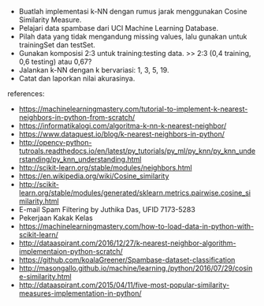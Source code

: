 - Buatlah implementasi k-NN dengan rumus jarak menggunakan Cosine Similarity Measure.
- Pelajari data spambase dari UCI Machine Learning Database.
- Pilah data yang tidak mengandung missing values, lalu gunakan untuk trainingSet dan testSet.
- Gunakan komposisi 2:3 untuk training:testing data. >> 2:3 (0,4 training, 0,6 testing) atau 0,67?
- Jalankan k-NN dengan k bervariasi: 1, 3, 5, 19.
- Catat dan laporkan nilai akurasinya.

references:
- https://machinelearningmastery.com/tutorial-to-implement-k-nearest-neighbors-in-python-from-scratch/
- https://informatikalogi.com/algoritma-k-nn-k-nearest-neighbor/
- https://www.dataquest.io/blog/k-nearest-neighbors-in-python/
- http://opencv-python-tutroals.readthedocs.io/en/latest/py_tutorials/py_ml/py_knn/py_knn_understanding/py_knn_understanding.html
- http://scikit-learn.org/stable/modules/neighbors.html
- https://en.wikipedia.org/wiki/Cosine_similarity
- http://scikit-learn.org/stable/modules/generated/sklearn.metrics.pairwise.cosine_similarity.html
- E-mail Spam Filtering by Juthika Das, UFID 7173-5283
- Pekerjaan Kakak Kelas
- https://machinelearningmastery.com/how-to-load-data-in-python-with-scikit-learn/
- http://dataaspirant.com/2016/12/27/k-nearest-neighbor-algorithm-implementaion-python-scratch/
- https://github.com/koalaGreener/Spambase-dataset-classification
- http://masongallo.github.io/machine/learning,/python/2016/07/29/cosine-similarity.html
- http://dataaspirant.com/2015/04/11/five-most-popular-similarity-measures-implementation-in-python/
